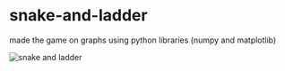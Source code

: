 # snake-and-ladder
made the game on graphs using python libraries (numpy and matplotlib)


![snake and ladder](https://user-images.githubusercontent.com/69248796/94794619-c1514180-03f9-11eb-8bf0-bf572c4a70b2.PNG)

